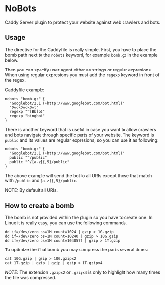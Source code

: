 # NoBots
Caddy Server plugin to protect your website against web crawlers and bots.

## Usage
The directive for the Caddyfile is really simple. First, you have to place the bomb path next to the `nobots` keyword, for example `bomb.gz` in the example below.

Then you can specify user agent either as strings or regular expresions. When using regular expresions you must add the `regexp` keyword in front of the regex.

Caddyfile example:

```
nobots "bomb.gz" {
  "Googlebot/2.1 (+http://www.googlebot.com/bot.html)"
  "DuckDuckBot"
  regexp "^[Bb]ot"
  regexp "bingbot"
}
```

There is another keyword that is useful in case you want to allow crawlers and bots navigate through specific parts of your website. The keyword is `public` and its values are regular expresions, so you can use it as following:

```
nobots "bomb.gz" {
  "Googlebot/2.1 (+http://www.googlebot.com/bot.html)"
  public "^/public"
  public "^/[a-z]{,5}/public"
}
```

The above example will send the bot to all URIs except those that match with `/public` and `[a-z]{,5}/public`.

NOTE: By default all URIs.


## How to create a bomb
The bomb is not provided within the plugin so you have to create one. In Linux it is really easy, you can use the following commands.

```
dd if=/dev/zero bs=1M count=1024 | gzip > 1G.gzip
dd if=/dev/zero bs=1M count=10240 | gzip > 10G.gzip
dd if=/dev/zero bs=1M count=1048576 | gzip > 1T.gzip
```

To optimize the final bomb you may compress the parts several times:

```
cat 10G.gzip | gzip > 10G.gzipx2
cat 1T.gzip | gzip | gzip | gzip > 1T.gzipx4
 ```
*NOTE*: The extension `.gzipx2` or `.gzipx4` is only to highlight how many times the file was compressed.


